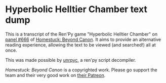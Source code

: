 # Hyperbolic Helltier Chamber text dump

This is a transcript of the Ren'Py game "Hyperbolic Helltier Chamber" on [panel #666](https://beyondcanon.com/story/666) of [Homestuck: Beyond Canon](https://beyondcanon.com/). It aims to provide an alternative reading experience, allowing the text to be viewed (and searched!) all at once.

This was made possible by [unrpyc](https://github.com/CensoredUsername/unrpyc), a ren'py script decompiler.

*Homestuck: Beyond Canon* is a copyrighted work. Please go support the team and their very good work on [their Patreon](https://www.patreon.com/homestuck).